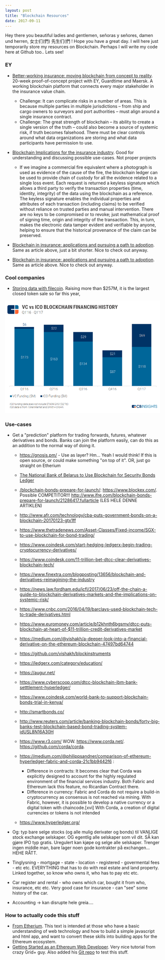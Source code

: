 ```yaml
---
layout: post
title: "Blockchain Resources"
date: 2017-09-11
---
```


Hey there you beautiful ladies and gentlemen, señoras y señores, damen und herren, 女士们(們) 先生们(們 ! Hope you have a great day. 
I will here just temporarily store my resources on Blockchain. Perhaps I will write my code here at Github too.. Lets see!


### EY
* [Better-working
insurance: moving
blockchain from
concept to reality](http://www.ey.com/Publication/vwLUAssets/ey-better-working-insurance-moving-blockchain-from-concept-to-reality/$FILE/ey-better-working-insurance-moving-blockchain-from-concept-to-reality.pdf). 20-week proof-of-concept project with EY, Guardtime and Maersk. A working blockchain platform that connects every major stakeholder in the insurance value chain. 
  * Challenge: It can
complicate risks in a number of areas. This is because
multiple parties in multiple jurisdictions – from ship
and cargo owners to surveyors and port authorities –
must align around a single insurance contract.
  * Challenge: The great strength of blockchain – its ability to create
a single version of the truth – could also become a
source of systemic risk, if truth becomes falsehood.
There must be clear controls around what data
organizations are storing and what data participants
have permission to use.



* [Blockchain Implications for the insurance industry](http://www.ey.com/Publication/vwLUAssets/EY-blockchain-technology-as-a-platform-for-digitization/$FILE/EY-blockchain-technology-as-a-platform-for-digitization.pdf). Good for understanding and discussing possible use-cases. Not proper projects
  * If we imagine a commercial fire equivalent where a photograph is used as evidence of the cause of the fire, the
blockchain ledger can be used to provide chain of custody for all the evidence related to a single loss event.
Each request is returned a keyless signature which allows a third party to verify the transaction properties (time, identity,
integrity) of the data using the blockchain as a reference.
The keyless signature enables the individual properties and attributes of each transaction (including claims) to be verified
without reliance on trusted parties and manual intervention. There are no keys to be compromised or to revoke; just
mathematical proof of signing time, origin and integrity of the transaction. This, in turn, makes the electronic data tamper
evident and verifiable by anyone, helping to ensure that the historical provenance of the claim can be preserved.




* [Blockchain in insurance: applications and pursuing a path to adoption](http://www.ey.com/Publication/vwLUAssets/EY-blockhain-in-insurance/$FILE/EY-blockhain-in-insurance.pdf). Same as article above, just a bit shorter. Nice to check out anyway. 


* [Blockchain in insurance: applications and pursuing a path to adoption](http://www.ey.com/Publication/vwLUAssets/EY-blockhain-in-insurance/$FILE/EY-blockhain-in-insurance.pdf). Same as article above. Nice to check out anyway. 














### Cool companies

* [Storing data with filecoin](https://filecoin.io/). Raising more than $257M, it is the largest closed token sale so far this year,





![center](/figs/2017-09-11-Blockchain-resources/ICOs-vs-VCs.png)


### Use-cases
* Get a "prediction" platform for trading forwards, futures, whatever derivatives and bonds. Banks can join the platform easily, can do this as an addition to the normal way of doing it.  
  * https://gnosis.pm/ - Use as layer? Hm... Yeah I would think! If this is open source, or could make something "on top of it". OR, just go straight on Etherium 
  * [The National Bank of Belarus to Use Blockchain for Security Bonds Ledger](http://forklog.net/the-national-bank-of-belarus-to-use-blockchain-for-security-bonds-ledger/)
  * [/blockchain-bonds-prepare-for-launch/](http://www.ifre.com/blockchain-bonds-prepare-for-launch/21286417.fullarticle): https://www.blockex.com/. Possible COMPETITOR!!! http://www.ifre.com/blockchain-bonds-prepare-for-launch/21286417.fullarticle (LES HELE DENNE ARTIKLEN)
  * http://www.afr.com/technology/cba-puts-government-bonds-on-a-blockchain-20170123-gtx1ff
  * https://www.thetradenews.com/Asset-Classes/Fixed-income/SGX-to-use-blockchain-for-bond-trading/
  * https://www.coindesk.com/start-hedging-ledgerx-begin-trading-cryptocurrency-derivatives/
  * https://www.coindesk.com/11-trillion-bet-dtcc-clear-derivatives-blockchain-tech/
  * https://www.finextra.com/blogposting/13656/blockchain-and-derivatives-reimagining-the-industry
  * https://news.law.fordham.edu/jcfl/2017/06/23/off-the-chain-a-guide-to-blockchain-derivatives-markets-and-the-implications-on-systemic-risk/
  * https://www.cnbc.com/2016/04/19/barclays-used-blockchain-tech-to-trade-derivatives.html
  * https://www.euromoney.com/article/b12khnth6bgsmv/dtcc-puts-blockchain-at-heart-of-$11-trillion-credit-derivatives-market
  * https://medium.com/@vishakh/a-deeper-look-into-a-financial-derivative-on-the-ethereum-blockchain-47497bd64744
  * https://github.com/vishakh/blockinstruments
  * https://ledgerx.com/category/education/
  * https://augur.net/
  * https://www.cyberscoop.com/dtcc-blockchain-ibm-bank-setttlement-hyperledger/
  * https://www.coindesk.com/world-bank-to-support-blockchain-bonds-trial-in-kenya/
  * http://smartbonds.co/
  * http://www.reuters.com/article/banking-blockchain-bonds/forty-big-banks-test-blockchain-based-bond-trading-system-idUSL8N16A30H
  * https://www.r3.com/ WOW. https://www.corda.net/. https://github.com/corda/corda. 
  * https://medium.com/@philippsandner/comparison-of-ethereum-hyperledger-fabric-and-corda-21c1bb9442f6 :  
    * Difference in contracts: It becomes clear that Corda was explicitly designed to account for the highly regulated environment of the financial services industry. Both Fabric and Ethereum lack this feature, no Ricardian Contract there.
    * Difference in currency: Fabric and Corda do not require a build-in cryptocurrency as consensus is not reached via mining. With Fabric, however, it is possible to develop a native currency or a digital token with chaincode.[xvi] With Corda, a creation of digital currencies or tokens is not intended
  
  * https://www.hyperledger.org/


* Og: typ bare selge stocks (og alle mulig derivater og bonds) til VANLIGE stock exchange selskaper. OG egentlig alle selskaper som vil dit. SÅ kan gjøre IPO typ gratis. Uregulert kan kjøpe og selge alle selskaper. Trenger ingen middle man, bare lager noen gode kontrakter på exchangen... HEHE RÅTT.
* Tinglysning - mortgage - state - location - registered - govermental fees - etc etc. EVERYTHING that has to do with real estate and land property. Linked together, so know who owns it, who has to pay etc etc.
* Car register and rental - who owns which car, bought it from who, insurance, etc etc. Very good case for insurance - can "see" some history of the car. 
* Accounting -> kan disrupte hele greia....




### How to actually code this stuff

* [From Etherium](https://blog.ethereum.org/2016/07/12/build-server-less-applications-mist/). This text is intended at those who have a basic understanding of web technology and how to build a simple javascript and html app, and want to convert these skills into building apps for the Ethereum ecosystem.
* [Getting Started as an Ethereum Web Developer](https://hackernoon.com/getting-started-as-an-ethereum-web-developer-9a2a4ab47baf). Very nice tutorial from crazy Grid+ guy. Also added his [Git repo](https://github.com/alex-miller-0/eth-dev-101) to test this stuff.
